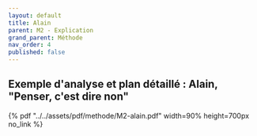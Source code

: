 ```yaml
---
layout: default
title: Alain
parent: M2 - Explication
grand_parent: Méthode
nav_order: 4
published: false
---
```

##  Exemple d'analyse et plan détaillé : Alain, "Penser, c'est dire non"

{% pdf "../../assets/pdf/methode/M2-alain.pdf" width=90% height=700px no_link %}